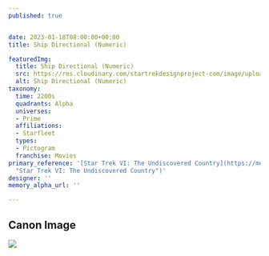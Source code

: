 ```yaml
---
published: true


date: 2023-01-18T08:00:00+00:00
title: Ship Directional (Numeric)

featuredImg:
  title: Ship Directional (Numeric)
  src: https://res.cloudinary.com/startrekdesignproject-com/image/upload/v1674081257/Ship-Directional-_Numeric.png
  alt: Ship Directional (Numeric)
taxonomy:
  time: 2200s
  quadrants: Alpha
  universes:
  - Prime
  affiliations:
  - Starfleet
  types:
  - Pictogram
  franchise: Movies
primary_reference: '[Star Trek VI: The Undiscovered Country](https://memory-alpha.fandom.com/wiki/Star_Trek_VI:_The_Undiscovered_Country
  "Star Trek VI: The Undiscovered Country")'
designer: ''
memory_alpha_url: ''

---
```

## Canon Image

![](https://res.cloudinary.com/startrekdesignproject-com/image/upload/v1674081257/Ship-Directional-Numeric_ST6-1.jpg)